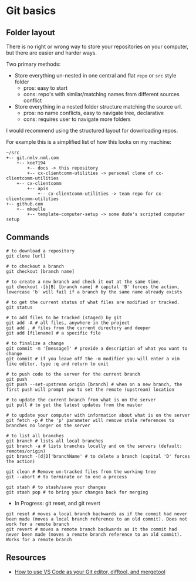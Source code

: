 # Git basics

## Folder layout

There is no right or wrong way to store your repositories on your computer, but there are easier and harder ways.

Two primary methods:

- Store everything un-nested in one central and flat `repo` or `src` style folder
  - pros: easy to start
  - cons: repo's with similar/matching names from different sources conflict
- Store everything in a nested folder structure matching the source url.
  - pros: no name conflicts, easy to navigate tree, declarative
  - cons: requires user to navigate more folders

I would recommend using the structured layout for downloading repos.

For example this is a simplified list of how this looks on my machine:

``` text
~/src
+-- git.nmlv.nml.com
    +-- koe7194
        +-- docs -> this repository
        +-- cx-clientcomm-utilities -> personal clone of cx-clientcomm-utilities
    +-- cx-clientcomm
        +-- apis
            +-- cx-clientcomm-utilities -> team repo for cx-clientcomm-utilities
+-- github.com
    +-- mkoelle
        +-- template-computer-setup -> some dude's scripted computer setup
```

## Commands

``` shell
# to download a repository
git clone [url]

# to checkout a branch
git checkout [branch name]

# to create a new branch and check it out at the same time.
git checkout -[b|B] [branch name] # capital 'B' forces the action, lowercase 'b' will fail if a branch by the same name already exists

# to get the current status of what files are modified or tracked.
git status

# to add files to be tracked (staged) by git
git add -A # all files, anywhere in the project
git add . # files from the current directory and deeper
git add [filename] # a specific file

# to finalize a change
git commit -m '[message]' # provide a description of what you want to change
git commit # if you leave off the -m modifier you will enter a vim like editor, type :q and return to exit

# to push code to the server for the current branch
git push
git push --set-upstream origin [branch] # when on a new branch, the first push will prompt you to set the remote (upstream) location

# to update the current branch from what is on the server
git pull # to get the latest updates from the master

# to update your computer with information about what is on the server
git fetch -p # the 'p' parameter will remove stale references to branches no longer on the server

# to list all branches
git branch # lists all local branches
git branch -a # lists branches locally and on the servers (default: remotes/origin)
git branch -[d|D]'branchName' # to delete a branch (capital 'D' forces the action)

git clean # Remove un-tracked files from the working tree
git --abort # to terminate or to end a process

git stash # to stash/save your changes
git stash pop # to bring your changes back for merging
```

- In Progress: git reset, and git revert

``` shell
git reset # moves a local branch backwards as if the commit had never been made (moves a local branch reference to an old commit). Does not work for a remote branch
git revert # moves a remote branch backwards as it the commit had never been made (moves a remote branch reference to an old commit). Works for a remote branch
```

## Resources

- [How to use VS Code as your Git editor, difftool, and mergetool](https://roboleary.net/vscode/2020/09/15/vscode-git.html)

